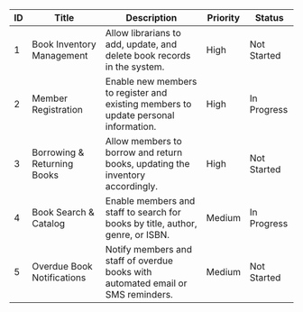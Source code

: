 | **ID** | **Title**                      | **Description**                                                                                 | **Priority** | **Status**      |
|--------|--------------------------------|-------------------------------------------------------------------------------------------------|--------------|-----------------|
| 1      | Book Inventory Management      | Allow librarians to add, update, and delete book records in the system.                          | High         | Not Started     |
| 2      | Member Registration            | Enable new members to register and existing members to update personal information.              | High         | In Progress     |
| 3      | Borrowing & Returning Books    | Allow members to borrow and return books, updating the inventory accordingly.                    | High         | Not Started     |
| 4      | Book Search & Catalog          | Enable members and staff to search for books by title, author, genre, or ISBN.                   | Medium       | In Progress     |
| 5      | Overdue Book Notifications     | Notify members and staff of overdue books with automated email or SMS reminders.                 | Medium       | Not Started     |
